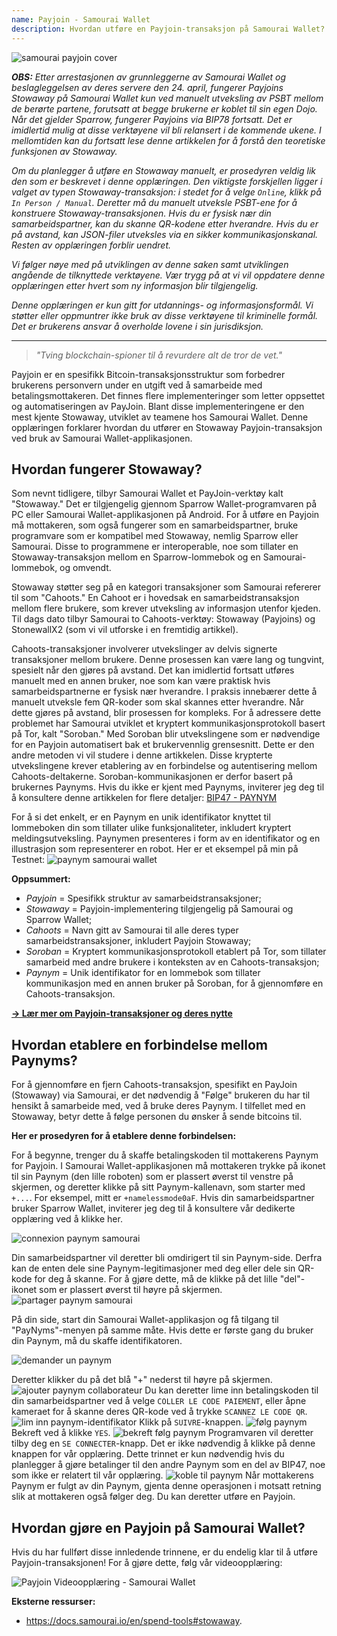 ```yaml
---
name: Payjoin - Samourai Wallet
description: Hvordan utføre en Payjoin-transaksjon på Samourai Wallet?
---
```

![samourai payjoin cover](assets/cover.webp)

***OBS:** Etter arrestasjonen av grunnleggerne av Samourai Wallet og beslagleggelsen av deres servere den 24. april, fungerer Payjoins Stowaway på Samourai Wallet kun ved manuelt utveksling av PSBT mellom de berørte partene, forutsatt at begge brukerne er koblet til sin egen Dojo. Når det gjelder Sparrow, fungerer Payjoins via BIP78 fortsatt. Det er imidlertid mulig at disse verktøyene vil bli relansert i de kommende ukene. I mellomtiden kan du fortsatt lese denne artikkelen for å forstå den teoretiske funksjonen av Stowaway.*

_Om du planlegger å utføre en Stowaway manuelt, er prosedyren veldig lik den som er beskrevet i denne opplæringen. Den viktigste forskjellen ligger i valget av typen Stowaway-transaksjon: i stedet for å velge `Online`, klikk på `In Person / Manual`. Deretter må du manuelt utveksle PSBT-ene for å konstruere Stowaway-transaksjonen. Hvis du er fysisk nær din samarbeidspartner, kan du skanne QR-kodene etter hverandre. Hvis du er på avstand, kan JSON-filer utveksles via en sikker kommunikasjonskanal. Resten av opplæringen forblir uendret._

_Vi følger nøye med på utviklingen av denne saken samt utviklingen angående de tilknyttede verktøyene. Vær trygg på at vi vil oppdatere denne opplæringen etter hvert som ny informasjon blir tilgjengelig._

_Denne opplæringen er kun gitt for utdannings- og informasjonsformål. Vi støtter eller oppmuntrer ikke bruk av disse verktøyene til kriminelle formål. Det er brukerens ansvar å overholde lovene i sin jurisdiksjon._

---

> *"Tving blockchain-spioner til å revurdere alt de tror de vet."*

Payjoin er en spesifikk Bitcoin-transaksjonsstruktur som forbedrer brukerens personvern under en utgift ved å samarbeide med betalingsmottakeren. Det finnes flere implementeringer som letter oppsettet og automatiseringen av PayJoin. Blant disse implementeringene er den mest kjente Stowaway, utviklet av teamene hos Samourai Wallet. Denne opplæringen forklarer hvordan du utfører en Stowaway Payjoin-transaksjon ved bruk av Samourai Wallet-applikasjonen.

## Hvordan fungerer Stowaway?

Som nevnt tidligere, tilbyr Samourai Wallet et PayJoin-verktøy kalt "Stowaway." Det er tilgjengelig gjennom Sparrow Wallet-programvaren på PC eller Samourai Wallet-applikasjonen på Android. For å utføre en Payjoin må mottakeren, som også fungerer som en samarbeidspartner, bruke programvare som er kompatibel med Stowaway, nemlig Sparrow eller Samourai. Disse to programmene er interoperable, noe som tillater en Stowaway-transaksjon mellom en Sparrow-lommebok og en Samourai-lommebok, og omvendt.

Stowaway støtter seg på en kategori transaksjoner som Samourai refererer til som "Cahoots." En Cahoot er i hovedsak en samarbeidstransaksjon mellom flere brukere, som krever utveksling av informasjon utenfor kjeden. Til dags dato tilbyr Samourai to Cahoots-verktøy: Stowaway (Payjoins) og StonewallX2 (som vi vil utforske i en fremtidig artikkel).

Cahoots-transaksjoner involverer utvekslinger av delvis signerte transaksjoner mellom brukere. Denne prosessen kan være lang og tungvint, spesielt når den gjøres på avstand. Det kan imidlertid fortsatt utføres manuelt med en annen bruker, noe som kan være praktisk hvis samarbeidspartnerne er fysisk nær hverandre. I praksis innebærer dette å manuelt utveksle fem QR-koder som skal skannes etter hverandre.
Når dette gjøres på avstand, blir prosessen for kompleks. For å adressere dette problemet har Samourai utviklet et kryptert kommunikasjonsprotokoll basert på Tor, kalt "Soroban." Med Soroban blir utvekslingene som er nødvendige for en Payjoin automatisert bak et brukervennlig grensesnitt. Dette er den andre metoden vi vil studere i denne artikkelen.
Disse krypterte utvekslingene krever etablering av en forbindelse og autentisering mellom Cahoots-deltakerne. Soroban-kommunikasjonen er derfor basert på brukernes Paynyms. Hvis du ikke er kjent med Paynyms, inviterer jeg deg til å konsultere denne artikkelen for flere detaljer: [BIP47 - PAYNYM](https://planb.network/tutorials/privacy/on-chain/paynym-bip47-a492a70b-50eb-4f95-a766-bae2c5535093)

For å si det enkelt, er en Paynym en unik identifikator knyttet til lommeboken din som tillater ulike funksjonaliteter, inkludert kryptert meldingsutveksling. Paynymen presenteres i form av en identifikator og en illustrasjon som representerer en robot. Her er et eksempel på min på Testnet: ![paynym samourai wallet](assets/en/1.webp)

**Oppsummert:**
- _Payjoin_ = Spesifikk struktur av samarbeidstransaksjoner;
- _Stowaway_ = Payjoin-implementering tilgjengelig på Samourai og Sparrow Wallet;
- _Cahoots_ = Navn gitt av Samourai til alle deres typer samarbeidstransaksjoner, inkludert Payjoin Stowaway;
- _Soroban_ = Kryptert kommunikasjonsprotokoll etablert på Tor, som tillater samarbeid med andre brukere i konteksten av en Cahoots-transaksjon;
- _Paynym_ = Unik identifikator for en lommebok som tillater kommunikasjon med en annen bruker på Soroban, for å gjennomføre en Cahoots-transaksjon.

[**-> Lær mer om Payjoin-transaksjoner og deres nytte**](https://planb.network/tutorials/privacy/on-chain/payjoin-848b6a23-deb2-4c5f-a27e-93e2f842140f)

## Hvordan etablere en forbindelse mellom Paynyms?

For å gjennomføre en fjern Cahoots-transaksjon, spesifikt en PayJoin (Stowaway) via Samourai, er det nødvendig å "Følge" brukeren du har til hensikt å samarbeide med, ved å bruke deres Paynym. I tilfellet med en Stowaway, betyr dette å følge personen du ønsker å sende bitcoins til.

**Her er prosedyren for å etablere denne forbindelsen:**

For å begynne, trenger du å skaffe betalingskoden til mottakerens Paynym for Payjoin. I Samourai Wallet-applikasjonen må mottakeren trykke på ikonet til sin Paynym (den lille roboten) som er plassert øverst til venstre på skjermen, og deretter klikke på sitt Paynym-kallenavn, som starter med `+...`. For eksempel, mitt er `+namelessmode0aF`. Hvis din samarbeidspartner bruker Sparrow Wallet, inviterer jeg deg til å konsultere vår dedikerte opplæring ved å klikke her.

![connexion paynym samourai](assets/notext/2.webp)

Din samarbeidspartner vil deretter bli omdirigert til sin Paynym-side. Derfra kan de enten dele sine Paynym-legitimasjoner med deg eller dele sin QR-kode for deg å skanne. For å gjøre dette, må de klikke på det lille "del"-ikonet som er plassert øverst til høyre på skjermen.
![partager paynym samourai](assets/en/1.webp)

På din side, start din Samourai Wallet-applikasjon og få tilgang til "PayNyms"-menyen på samme måte. Hvis dette er første gang du bruker din Paynym, må du skaffe identifikatoren.

![demander un paynym](assets/notext/3.webp)

Deretter klikker du på det blå "+" nederst til høyre på skjermen.
![ajouter paynym collaborateur](assets/notext/4.webp)
Du kan deretter lime inn betalingskoden til din samarbeidspartner ved å velge `COLLER LE CODE PAIEMENT`, eller åpne kameraet for å skanne deres QR-kode ved å trykke `SCANNEZ LE CODE QR`. ![lim inn paynym-identifikator](assets/notext/5.webp)
Klikk på `SUIVRE`-knappen.
![følg paynym](assets/notext/6.webp)
Bekreft ved å klikke `YES`.
![bekreft følg paynym](assets/notext/7.webp)
Programvaren vil deretter tilby deg en `SE CONNECTER`-knapp. Det er ikke nødvendig å klikke på denne knappen for vår opplæring. Dette trinnet er kun nødvendig hvis du planlegger å gjøre betalinger til den andre Paynym som en del av BIP47, noe som ikke er relatert til vår opplæring.
![koble til paynym](assets/notext/8.webp)
Når mottakerens Paynym er fulgt av din Paynym, gjenta denne operasjonen i motsatt retning slik at mottakeren også følger deg. Du kan deretter utføre en Payjoin.

## Hvordan gjøre en Payjoin på Samourai Wallet?

Hvis du har fullført disse innledende trinnene, er du endelig klar til å utføre Payjoin-transaksjonen! For å gjøre dette, følg vår videoopplæring:

![Payjoin Videoopplæring - Samourai Wallet](https://youtu.be/FXW6XZim0ww?si=EXalYwK1t9DT48aE)

**Eksterne ressurser:**
- https://docs.samourai.io/en/spend-tools#stowaway.